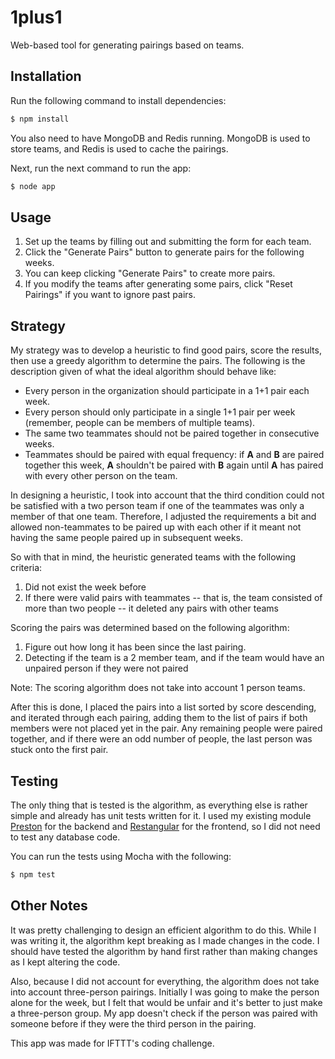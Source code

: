 1plus1
======
Web-based tool for generating pairings based on teams.

## Installation

Run the following command to install dependencies:
```bash
$ npm install
```

You also need to have MongoDB and Redis running. MongoDB is used to store teams, and Redis is used to cache the pairings.

Next, run the next command to run the app:
```bash
$ node app
```

## Usage
1. Set up the teams by filling out and submitting the form for each team.
2. Click the "Generate Pairs" button to generate pairs for the following weeks.
3. You can keep clicking "Generate Pairs" to create more pairs.
4. If you modify the teams after generating some pairs, click "Reset Pairings" if you want to ignore past pairs.

## Strategy
My strategy was to develop a heuristic to find good pairs, score the results, then use a greedy algorithm to determine
the pairs. The following is the description given of what the ideal algorithm should behave like:

* Every person in the organization should participate in a 1+1 pair each week.
* Every person should only participate in a single 1+1 pair per week (remember, people can be members of multiple teams).
* The same two teammates should not be paired together in consecutive weeks.
* Teammates should be paired with equal frequency: if **A** and **B** are paired together this week, **A** shouldn't be paired with **B** again until **A** has paired with every other person on the team.

In designing a heuristic, I took into account that the third condition could not be satisfied with a two person team
if one of the teammates was only a member of that one team. Therefore, I adjusted the requirements a bit and
allowed non-teammates to be paired up with each other if it meant not having the same people paired up in
subsequent weeks.

So with that in mind, the heuristic generated teams with the following criteria:

1. Did not exist the week before
2. If there were valid pairs with teammates -- that is, the team consisted of more than two people -- it deleted any pairs with other teams

Scoring the pairs was determined based on the following algorithm:
1. Figure out how long it has been since the last pairing.
2. Detecting if the team is a 2 member team, and if the team would have an unpaired person if they were not paired

Note: The scoring algorithm does not take into account 1 person teams.

After this is done, I placed the pairs into a list sorted by score descending, and iterated through each pairing, adding them to the
list of pairs if both members were not placed yet in the pair. Any remaining people were paired together, and if there were an odd
number of people, the last person was stuck onto the first pair.

## Testing
The only thing that is tested is the algorithm, as everything else is rather simple and already has unit tests written for it.
I used my existing module [Preston](http://ian.pw/preston) for the backend and [Restangular](https://github.com/mgonto/restangular) for the frontend, so I did not need to test any database code.

You can run the tests using Mocha with the following:

```bash
$ npm test
```

## Other Notes
It was pretty challenging to design an efficient algorithm to do this. While I was writing it, the algorithm kept breaking as I made
changes in the code. I should have tested the algorithm by hand first rather than making changes as I kept altering the code.

Also, because I did not account for everything, the algorithm does not take into account three-person pairings. Initially I was going to
make the person alone for the week, but I felt that would be unfair and it's better to just make a three-person group. My app doesn't
check if the person was paired with someone before if they were the third person in the pairing.

This app was made for IFTTT's coding challenge.

